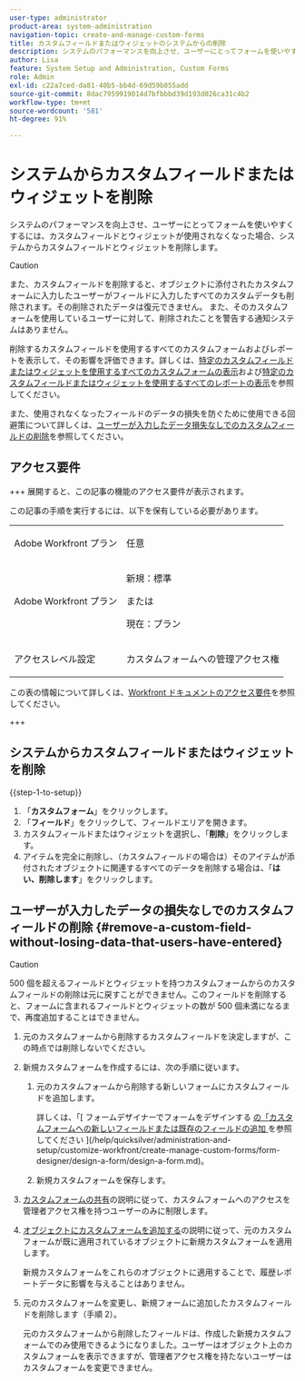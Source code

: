 ```yaml
---
user-type: administrator
product-area: system-administration
navigation-topic: create-and-manage-custom-forms
title: カスタムフィールドまたはウィジェットのシステムからの削除
description: システムのパフォーマンスを向上させ、ユーザーにとってフォームを使いやすくするには、カスタムフィールドとウィジェットが使用されなくなった場合、システムからカスタムフィールドとウィジェットを削除します。
author: Lisa
feature: System Setup and Administration, Custom Forms
role: Admin
exl-id: c22a7ced-da81-40b5-bb4d-69d59b855add
source-git-commit: 8dac7959919014d7bfbbbd39d193d026ca31c4b2
workflow-type: tm+mt
source-wordcount: '581'
ht-degree: 91%

---
```


# システムからカスタムフィールドまたはウィジェットを削除

システムのパフォーマンスを向上させ、ユーザーにとってフォームを使いやすくするには、カスタムフィールドとウィジェットが使用されなくなった場合、システムからカスタムフィールドとウィジェットを削除します。

>[!CAUTION]
>
>また、カスタムフィールドを削除すると、オブジェクトに添付されたカスタムフォームに入力したユーザーがフィールドに入力したすべてのカスタムデータも削除されます。その削除されたデータは復元できません。 また、そのカスタムフォームを使用しているユーザーに対して、削除されたことを警告する通知システムはありません。
>
>削除するカスタムフィールドを使用するすべてのカスタムフォームおよびレポートを表示して、その影響を評価できます。詳しくは、[特定のカスタムフィールドまたはウィジェットを使用するすべてのカスタムフォームの表示](../../../administration-and-setup/customize-workfront/create-manage-custom-forms/view-all-custom-forms-that-use-a-particular-custom-field.md)および[特定のカスタムフィールドまたはウィジェットを使用するすべてのレポートの表示](../../../administration-and-setup/customize-workfront/create-manage-custom-forms/view-all-reports-that-use-a-particular-custom-field.md)を参照してください。
>
>また、使用されなくなったフィールドのデータの損失を防ぐために使用できる回避策について詳しくは、[ユーザーが入力したデータ損失なしでのカスタムフィールドの削除](#remove-a-custom-field-without-losing-data-that-users-have-entered)を参照してください。

## アクセス要件

+++ 展開すると、この記事の機能のアクセス要件が表示されます。

この記事の手順を実行するには、以下を保有している必要があります。

<table style="table-layout:auto"> 
 <col> 
 <col> 
 <tbody> 
  <tr data-mc-conditions=""> 
   <td role="rowheader"> <p>Adobe Workfront プラン</p> </td> 
   <td>任意</td> 
  </tr> 
  <tr> 
   <td role="rowheader">Adobe Workfront プラン</td> 
   <td>
   <p>新規：標準</p>
   <p>または</p>
   <p>現在：プラン</p></td>
  </tr> 
  <tr data-mc-conditions=""> 
   <td role="rowheader">アクセスレベル設定</td> 
   <td> <p>カスタムフォームへの管理アクセス権</p> </td> 
  </tr> 
 </tbody> 
</table>

この表の情報について詳しくは、[Workfront ドキュメントのアクセス要件](/help/quicksilver/administration-and-setup/add-users/access-levels-and-object-permissions/access-level-requirements-in-documentation.md)を参照してください。

+++

## システムからカスタムフィールドまたはウィジェットを削除

{{step-1-to-setup}}

1. 「**カスタムフォーム**」をクリックします。
1. 「**フィールド**」をクリックして、フィールドエリアを開きます。
1. カスタムフィールドまたはウィジェットを選択し、「**削除**」をクリックします。
1. アイテムを完全に削除し、（カスタムフィールドの場合は）そのアイテムが添付されたオブジェクトに関連するすべてのデータを削除する場合は、「**はい、削除します**」をクリックします。

## ユーザーが入力したデータの損失なしでのカスタムフィールドの削除 {#remove-a-custom-field-without-losing-data-that-users-have-entered}

>[!CAUTION]
>
>500 個を超えるフィールドとウィジェットを持つカスタムフォームからのカスタムフィールドの削除は元に戻すことができません。このフィールドを削除すると、フォームに含まれるフィールドとウィジェットの数が 500 個未満になるまで、再度追加することはできません。

1. 元のカスタムフォームから削除するカスタムフィールドを決定しますが、この時点では削除しないでください。
1. 新規カスタムフォームを作成するには、次の手順に従います。

   1. 元のカスタムフォームから削除する新しいフォームにカスタムフィールドを追加します。

      詳しくは、「[ フォームデザイナーでフォームをデザインする [ の「カスタムフォームへの新しいフィールドまたは既存のフィールドの追加 ](/help/quicksilver/administration-and-setup/customize-workfront/create-manage-custom-forms/form-designer/design-a-form/design-a-form.md#add-new-or-existing-fields-to-your-custom-form) を参照してください ](/help/quicksilver/administration-and-setup/customize-workfront/create-manage-custom-forms/form-designer/design-a-form/design-a-form.md)。

   1. 新規カスタムフォームを保存します。

1. [カスタムフォームの共有](../../../administration-and-setup/customize-workfront/create-manage-custom-forms/share-access-to-a-custom-form.md)の説明に従って、カスタムフォームへのアクセスを管理者アクセス権を持つユーザーのみに制限します。
1. [オブジェクトにカスタムフォームを追加する](../../../workfront-basics/work-with-custom-forms/add-a-custom-form-to-an-object.md)の説明に従って、元のカスタムフォームが既に適用されているオブジェクトに新規カスタムフォームを適用します。

   新規カスタムフォームをこれらのオブジェクトに適用することで、履歴レポートデータに影響を与えることはありません。

1. 元のカスタムフォームを変更し、新規フォームに追加したカスタムフィールドを削除します（手順 2）。

   元のカスタムフォームから削除したフィールドは、作成した新規カスタムフォームでのみ使用できるようになりました。ユーザーはオブジェクト上のカスタムフォームを表示できますが、管理者アクセス権を持たないユーザーはカスタムフォームを変更できません。
